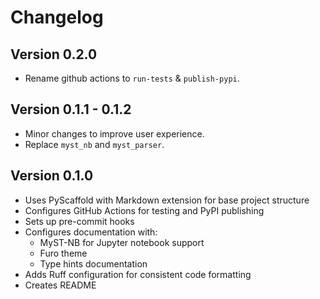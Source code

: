 # Changelog

## Version 0.2.0

- Rename github actions to `run-tests` & `publish-pypi`.

## Version 0.1.1 - 0.1.2

- Minor changes to improve user experience.
- Replace `myst_nb` and `myst_parser`.

## Version 0.1.0

- Uses PyScaffold with Markdown extension for base project structure
- Configures GitHub Actions for testing and PyPI publishing
- Sets up pre-commit hooks
- Configures documentation with:
  - MyST-NB for Jupyter notebook support
  - Furo theme
  - Type hints documentation
- Adds Ruff configuration for consistent code formatting
- Creates README
